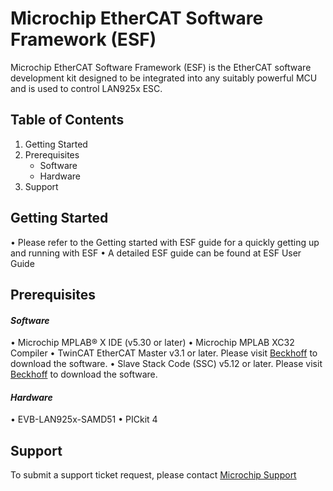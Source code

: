 # **Microchip EtherCAT Software Framework (ESF**)

Microchip EtherCAT Software Framework (ESF) is the EtherCAT software development kit designed to be integrated into any suitably powerful MCU and is used to control LAN925x ESC.

## **Table of Contents**

1.	 Getting Started
2.  Prerequisites
	-	Software
	-	Hardware
3. Support



## **Getting Started**
•	Please refer to the Getting started with ESF guide for a quickly getting up and running with ESF
•	A detailed ESF guide can be found at ESF User Guide

## **Prerequisites**

#### ***Software***
•	Microchip MPLAB® X IDE (v5.30 or later)
•	Microchip MPLAB XC32 Compiler
•	TwinCAT EtherCAT Master v3.1 or later. Please visit [Beckhoff](www.Beckhoff.com) to download the software.
•	Slave Stack Code (SSC) v5.12 or later. Please visit [Beckhoff](www.Beckhoff.com) to download the software.

#### ***Hardware***
•	EVB-LAN925x-SAMD51
•	PICkit 4

## **Support**
To submit a support ticket request, please contact [Microchip Support](support.microchip.com)
